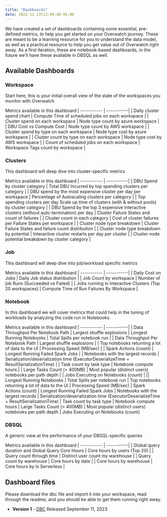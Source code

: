 ```yaml
---
title: "Dashboards"
date: 2022-12-13T13:49:40-05:00
---
```


We have created a set of dashboards containing some essential, pre-defined metrics, to help you get started on your Overwatch journey.
These are meant to be a learning resource for you to understand the data model, as well as a practical resource to help you get value out of Overwatch right away.
As a first iteration, these are notebook-based dashboards, in the future we'll have these available in DBSQL as well.

## Available Dashboards

### Workspace
Start here, this is your initial overall view of the state of the workspaces you monitor with Overwatch

Metrics available in this dashboard
| ----------- | -----------|
| Daily cluster spend chart 					| Compute Time of scheduled jobs on each workspace |
| Cluster spend on each workspace 			| Node type count by azure workspace |
| DBU Cost vs Compute Cost 					| Node type count by AWS workspace |
| Cluster spend by type on each workspace 	| Node type cost by azure workspace |
| Cluster count by type on each workspace 	| Node type cost by AWS workspace |
| Count of scheduled jobs on each workspace 	| Workspace Tags count by workspace |

### Clusters
This dashboard will deep dive into cluster-specific metrics

Metrics available in this dashboard
| ----------- | -----------|
| DBU Spend by cluster category | Total DBU Incurred by top spending clusters per category |
| DBU spend by the most expensive cluster per day per workspace | Percentage of Autoscaling clusters per category |
| Top spending clusters per day Scale up time of clusters (with & without pools) by cluster category |
| DBU Spend by the top 3 expensive Interactive clusters (without auto-termination) per day | Cluster Failure States and count of failures |
| Cluster count in each category | Cost of cluster failures per Failure States per workspace |
| Cluster node type breakdown | Cluster Failure States and failure count distribution |
| Cluster node type breakdown by potential | Interactive cluster restarts per day per cluster |
| Cluster node potential breakdown by cluster category |

### Job
This dashboard will deep dive into job/workload specific metrics

Metrics available in this dashboard
| ----------- | -----------|
| Daily Cost on Jobs | Daily Job status distribution |
| Job Count by workspace | Number of job Runs (Succeeded vs Failed) |
| Jobs running in Interactive Clusters (Top 20 workspaces) | Compute Time of Run Failures By Workspace |

### Notebook
In this dashboard we will cover metrics that could help in the tuning of workloads by analyzing the code run in Notebooks. 

Metrics available in this dashboard
| ----------- | -----------|
| Data Throughput Per Notebook Path | Largest shuffle explosions
| Longest Running Notebooks | Total Spills per notebook run |
| Data Throughput Per Notebook Path | Largest shuffle explosions |
| Top notebooks returning a lot of data to the UI | Processing Speed (MB/sec)  |
| Spark Actions (count) | Longest Running Failed Spark Jobs |
| Notebooks with the largest records | Serialization/deserialization time (ExecutorDeserializeTime + ResultSerializationTime) |
| Task count by task type | Notebook compute hours |
| Large Tasks Count (> 400MB) | Most popular (distinct users) notebooks per path depth |
| Jobs Executing on Notebooks (count) | || Longest Running Notebooks | Total Spills per notebook run
| Top notebooks returning a lot of data to the UI | Processing Speed (MB/sec)
| Spark Actions (count) | Longest Running Failed Spark Jobs
| Notebooks with the largest records | Serialization/deserialization time (ExecutorDeserializeTime + ResultSerializationTime)
| Task count by task type | Notebook compute hours
| Large Tasks Count (> 400MB) | Most popular (distinct users) notebooks per path depth
| Jobs Executing on Notebooks (count)

### DBSQL
A generic view at the performance of your DBSQL-specific queries

Metrics available in this dashboard
| ----------- | -----------|
| Global query duration and Global Query Core Hours | Core hours by users (Top 20) |
| Query count through time | Distinct user count my warehouse |
| Query count by warehouse | Core hours by date |
| Core hours by warehouse | Core hours by Is Serverless |

## Dashboard files
Please download the dbc file and import it into your workspace, read through the readme, and you should be 
able to get them running right away. 

- **Version 1** - [DBC](/assets/Dashboards/Dashboards_v1.0.dbc) Released September 11, 2023
